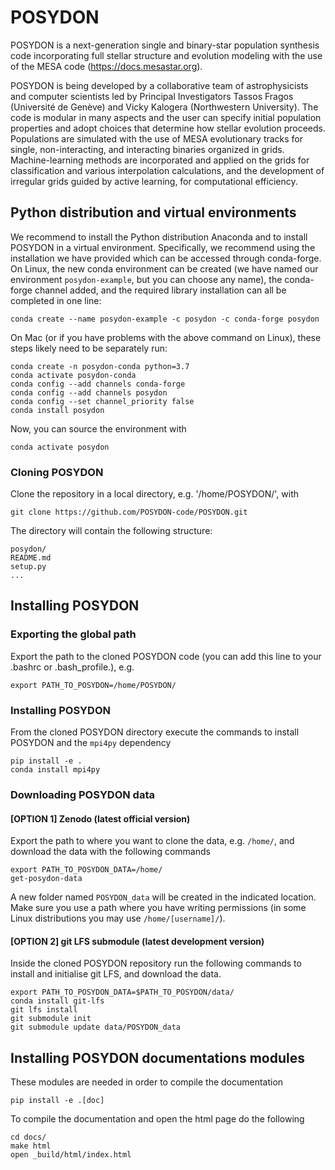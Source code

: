 # POSYDON

POSYDON is a next-generation single and binary-star population synthesis code incorporating full stellar structure and evolution modeling with the use of the MESA code (https://docs.mesastar.org).

POSYDON is being developed by a collaborative team of astrophysicists and computer scientists led by Principal Investigators Tassos Fragos (Université de Genève) and Vicky Kalogera (Northwestern University). The code is modular in many aspects and the user can specify initial population properties and adopt choices that determine how stellar evolution proceeds. Populations are simulated with the use of MESA evolutionary tracks for single, non-interacting, and interacting binaries organized in grids. Machine-learning methods are incorporated and applied on the grids for classification and various interpolation calculations, and the development of irregular grids guided by active learning, for computational efficiency.

## Python distribution and virtual environments
We recommend to install the Python distribution Anaconda and to install POSYDON in a virtual environment. Specifically, we recommend using the installation we have provided which can be accessed through conda-forge. On Linux, the new conda environment can be created (we have named our environment `posydon-example`, but you can choose any name), the conda-forge channel added, and the required library installation can all be completed in one line:
```
conda create --name posydon-example -c posydon -c conda-forge posydon
```
On Mac (or if you have problems with the above command on Linux), these steps likely need to be separately run:
```
conda create -n posydon-conda python=3.7
conda activate posydon-conda
conda config --add channels conda-forge
conda config --add channels posydon
conda config --set channel_priority false
conda install posydon
```

Now, you can source the environment with
```
conda activate posydon
```

### Cloning POSYDON
Clone the repository in a local directory, e.g. '/home/POSYDON/', with
```
git clone https://github.com/POSYDON-code/POSYDON.git
```
The directory will contain the following structure:
```
posydon/
README.md
setup.py
...
```

## Installing POSYDON


### Exporting the global path
Export the path to the cloned POSYDON code (you can add this line to your .bashrc or .bash_profile.), e.g.  
```
export PATH_TO_POSYDON=/home/POSYDON/
```

### Installing POSYDON

From the cloned POSYDON directory execute the commands to install POSYDON and the `mpi4py` dependency
```
pip install -e .
conda install mpi4py
```

### Downloading POSYDON data

#### [OPTION 1] Zenodo (latest official version)
Export the path to where you want to clone the data, e.g. `/home/`, and download the data with the following commands
```
export PATH_TO_POSYDON_DATA=/home/
get-posydon-data
```

A new folder named `POSYDON_data` will be created in the indicated location. Make sure you use a path where you have writing permissions (in some Linux distributions you may use `/home/[username]/`).

#### [OPTION 2] git LFS submodule (latest development version)
Inside the cloned POSYDON repository run the following commands to
install and initialise git LFS, and download the data.
```
export PATH_TO_POSYDON_DATA=$PATH_TO_POSYDON/data/
conda install git-lfs
git lfs install
git submodule init
git submodule update data/POSYDON_data
```

## Installing POSYDON documentations modules

These modules are needed in order to compile the documentation
```
pip install -e .[doc]
```
To compile the documentation and open the html page do the following
```
cd docs/
make html
open _build/html/index.html
```
